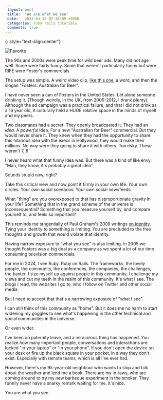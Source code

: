 ```yaml
---
 layout: post
 title:  "We are what we see"
 date:   2024-04-18 07:34:09 +0000
 categories: ruby rails tutorials
 comments: true
---
```


{: style="text-align:center"}
<!-- Some image from chatgpt -->
![Favorite](https://i.imgur.com/cdkKQBu.png)

The 90s and 2000s were peak time for wild beer ads. Many did not age well. Some were fairly funny. Some that weren't particularly funny but were RIFE were Foster's commercials.

The setup was simple. A weird video clip, [like this one](https://www.youtube.com/watch?v=uCG6N1w6zp0), a word, and then the slogan "Fosters: Australian for Beer".

I have never seen a can of Fosters in the United States. Let alone someone drinking it. (Though weirdly, in the UK, from 2009-2012, I drank plenty). Although the ad campaign was a practical failure, and that I did not drink as a 16 year old, it culturally held a HUGE relative space in the minds of myself and my peers.

Two classmates had a secret. They openly broadcasted it. They had an _idea_. A _powerful_ idea. For a new "Australian for Beer" commercial. But they would never share it. They knew when they had the opportunity to share this hilarious idea with the execs in Hollywood, they would make their millions. No *way* were they going to share it with others. Too risky. These weren't 7, 8

I never heard what that funny idea was. But there was a kind of like envy. "Man, they know, it's probably a great idea"

Sounds stupid now, right?

Take this critical view and now point it firmly in your own life. Your own circles. Your own social scenarios. Your own social newsfeeds.

What "thing" are you overexposed to that has disproportionate gravity in your life? Something that in the grand scheme of the universe is inconsequential? Something that you measure yourself by, and compare yourself to, and feels so important?

This reminds me tangentially of Paul Graham's 2009 writings [on identity](https://paulgraham.com/identity.html). Tying your identity to something is limiting. You are precluded to the free thoughts and growth that would violate that identity.

Having narrow exposure to "what you see" is also limiting. In 2005 we thought Fosters was a big deal as a company as we spent a lot of our time consuming television commercials.

For me in 2024, I see Ruby. Ruby on Rails. The frameworks, the lovely people, the community, the conferences, the companies, the challenges, the banter. I size myself up against people in this community. I challenge my views and cut my teeth in the realm of this community. It's what I see. The blogs I read, the websites I go to, who I follow on Twitter and other social media.

But I need to accept that that's a narrowing exposure of "what I see".

I can still think of this community as "home". But it does me no harm to start widening my goggles to see what's happening in the other technical and social communities in the universe.

Or even wider.

I've been on paternity leave, and a miraculous thing has happened. You realize how many important people, conversations and interactions are locked "in your laptop" or "in your phone". If you don't open the device on your desk or fire up the black square in your pocket, in a way they don't exist. Especially with remote teams, which is all I've ever had.

However, there's my 95-year-old neighbour who wants to stop and talk about the weather and lend me a book. There are my in-laws, who are coming around to try my new barbeque experiment in the smoker. They funnily never have a snarky remark waiting for me. It's nice.

You are what you see.
